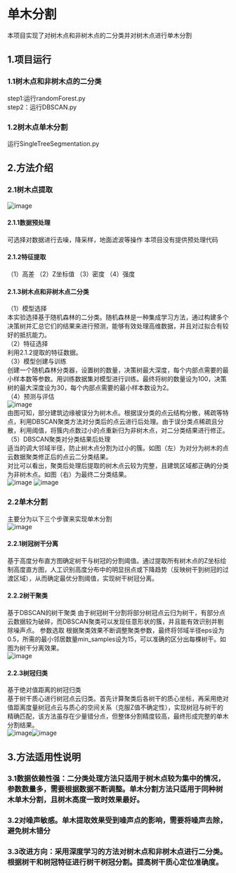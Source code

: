 # 单木分割
本项目实现了对树木点和非树木点的二分类并对树木点进行单木分割
## 1.项目运行
### 1.1树木点和非树木点的二分类   
step1:运行randomForest.py   
step2：运行DBSCAN.py   
### 1.2树木点单木分割   
运行SingleTreeSegmentation.py   

## 2.方法介绍
### 2.1树木点提取    
![image](https://github.com/user-attachments/assets/a5629963-a558-4ae3-8869-bc97c957a358)
#### 2.1.1数据预处理
可选择对数据进行去噪，降采样，地面滤波等操作
本项目没有提供预处理代码
#### 2.1.2特征提取
（1）高差
（2）Z坐标值
（3）密度
（4）强度
#### 2.1.3树木点和非树木点二分类
（1）模型选择      
本实验选择基于随机森林的二分类。随机森林是一种集成学习方法，通过构建多个决策树并汇总它们的结果来进行预测，能够有效处理高维数据，并且对过拟合有较好的抵抗能力。       
（2）特征选择   
利用2.1.2提取的特征数据。   
（3）模型创建与训练   
创建一个随机森林分类器，设置树的数量，决策树最大深度，每个内部点需要的最小样本数等参数。用训练数据集对模型进行训练。最终将树的数量设为100，决策树的最大深度设为30，每个内部点需要的最小样本数设为2。   
（4）预测与评估   
![image](https://github.com/user-attachments/assets/d6cc4a92-4336-4e8c-b02c-52cace83e981)   
由图可知，部分建筑边缘被误分为树木点。根据误分类的点云结构分散，稀疏等特点，利用DBSCAN聚类方法对分类后的点云进行后处理。由于误分类点稀疏且分散，利用阈值，将簇内点数过小的点重新归为非树木点，对二分类结果进行修正。   
（5）DBSCAN聚类对分类结果后处理   
适当的调大邻域半径，防止树木点分割为过小的簇。如图（左）为对分为树木的点云数据聚类修正后的点云二分类结果。    
对比可以看出，聚类后处理后提取的树木点云较为完整，且建筑区域都正确的分类为非树木点。如图（右）为最终二分类结果。    
![image](https://github.com/user-attachments/assets/7a75c77b-afe0-4ea8-9b71-f0c11f3d7ad8)
![image](https://github.com/user-attachments/assets/aefd0ac4-2ca3-47d4-aa04-679b76aace18)    
### 2.2单木分割
主要分为以下三个步骤来实现单木分割   
![image](https://github.com/user-attachments/assets/b15ca7f3-56a0-4d06-be9f-9e5ba8eb4dba)   
#### 2.2.1树冠树干分离
基于高度分布直方图确定树干与树冠的分割阈值。通过提取所有树木点的Z坐标绘制高度直方图，人工识别高度分布中的明显拐点或下降趋势（反映树干到树冠的过渡区域），从而确定最优分割阈值，实现树干树冠分离。   
#### 2.2.2树干聚类
基于DBSCAN的树干聚类
由于树冠树干分割将部分树冠点云归为树干，有部分点云数据较为破碎，而DBSCAN聚类可以发现任意形状的簇，并且能有效识别并剔除噪声点。
参数选取
根据聚类效果不断调整聚类参数，最终将邻域半径eps设为0.5，所需的最小邻居数量min_samples设为15，可以准确的区分出每棵树干。如图为树干分离效果。   
![image](https://github.com/user-attachments/assets/d947cfbb-fe33-4572-84c2-9c9cffeb3735)   
#### 2.2.3树冠归类
基于绝对值距离的树冠归类   
基于树干质心进行树冠点云归类。首先计算聚类后各树干的质心坐标，再采用绝对值距离度量树冠点云与质心的空间关系（克服Z值不确定性），实现树冠与树干的精确匹配，该方法虽存在少量错分点，但整体分割精度较高，最终形成完整的单木分割结果。   
![image](https://github.com/user-attachments/assets/44b08262-081e-459c-8d62-5155393f45f4)![image](https://github.com/user-attachments/assets/4576b33f-2f80-4687-b782-14fdcfc891f7)   
## 3.方法适用性说明
### 3.1数据依赖性强：二分类处理方法只适用于树木点较为集中的情况，参数数量多，需要根据数据不断调整。单木分割方法只适用于同种树木单木分割，且树木高度一致时效果最好。
### 3.2对噪声敏感。单木提取效果受到噪声点的影响，需要将噪声去除，避免树木错分
### 3.3改进方向：采用深度学习的方法对树木点和非树木点进行二分类。根据树干和树冠特征进行树干树冠分割。提高树干质心定位准确度。









